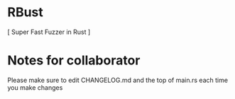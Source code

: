 # RBust
[ Super Fast Fuzzer in Rust ]

# Notes for collaborator
Please make sure to edit CHANGELOG.md and the top of main.rs each time you make changes
